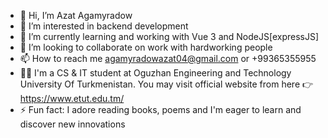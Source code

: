 - 👋 Hi, I’m Azat Agamyradow
- 👀 I’m interested in backend development
- 🌱 I’m currently learning and working with Vue 3 and NodeJS[expressJS]
- 💞️ I’m looking to collaborate on work with hardworking people
- 📫 How to reach me agamyradowazat04@gmail.com or +99365355955
- 👨‍🎓 I'm a CS & IT student at Oguzhan Engineering and Technology University Of Turkmenistan. You may visit official website from here 👉 https://www.etut.edu.tm/
- ⚡ Fun fact: I adore reading books, poems and I'm eager to learn and discover new innovations

<!---
azathub/azathub is a ✨ special ✨ repository because its `README.md` (this file) appears on your GitHub profile.
You can click the Preview link to take a look at your changes.
--->
